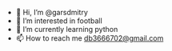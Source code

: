 - 👋 Hi, I’m @garsdmitry
- 👀 I’m interested in football
- 🌱 I’m currently learning python
- 📫 How to reach me db3666702@gmail.com

<!---
garsdmitry/garsdmitry is a ✨ special ✨ repository because its `README.md` (this file) appears on your GitHub profile.
You can click the Preview link to take a look at your changes.
--->
